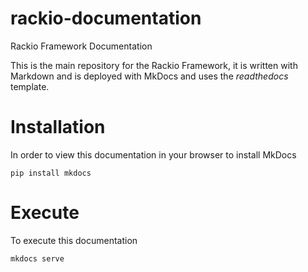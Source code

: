 # rackio-documentation
Rackio Framework Documentation

This is the main repository for the Rackio Framework, it is written with Markdown and is deployed with MkDocs and uses the *readthedocs* template.

# Installation

In order to view this documentation in your browser to install MkDocs

```
pip install mkdocs
```

# Execute

To execute this documentation

```
mkdocs serve
```




